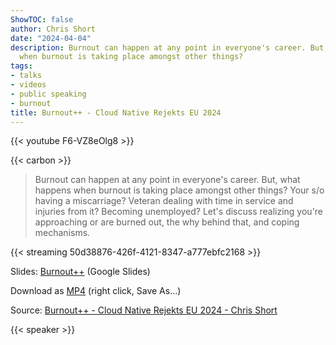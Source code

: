 ```yaml
---
ShowTOC: false
author: Chris Short
date: "2024-04-04"
description: Burnout can happen at any point in everyone's career. But, what happens
  when burnout is taking place amongst other things?
tags:
- talks
- videos
- public speaking
- burnout
title: Burnout++ - Cloud Native Rejekts EU 2024
---
```


{{< youtube F6-VZ8eOlg8 >}}

{{< carbon >}}

> Burnout can happen at any point in everyone's career. But, what happens when burnout is taking place amongst other things? Your s/o having a miscarriage? Veteran dealing with time in service and injuries from it? Becoming unemployed? Let's discuss realizing you're approaching or are burned out, the why behind that, and coping mechanisms.

{{< streaming 50d38876-426f-4121-8347-a777ebfc2168 >}}

Slides: [Burnout++](https://docs.google.com/presentation/d/1zpRNJtSTj6RrBZk2oMFr8rokILFCodkY4ZiXbfoLunw/edit?usp=sharing) (Google Slides)

Download as [MP4](https://cdn.chrisshort.net/chrisshort/Burnout++_Recognizing-and-Managing-Burnout.mp4) (right click, Save As...)

Source: [Burnout++ - Cloud Native Rejekts EU 2024 - Chris Short](https://youtu.be/F6-VZ8eOlg8)

{{< speaker >}}
